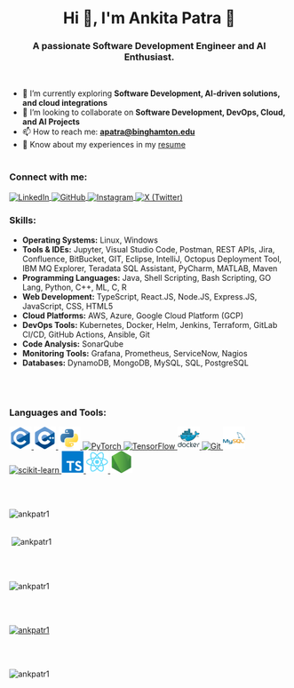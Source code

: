 <h1 align="center">Hi 👋, I'm Ankita Patra 🌟</h1>
<h3 align="center">A passionate Software Development Engineer and AI Enthusiast.</h3>
<br>

- 🌱 I’m currently exploring **Software Development, AI-driven solutions, and cloud integrations**  
- 👯 I’m looking to collaborate on **Software Development, DevOps, Cloud, and AI Projects**  
- 📫 How to reach me: **apatra@binghamton.edu**  
- 📄 Know about my experiences in my <a href="https://drive.google.com/file/d/10qR86e-b4NLdY3wgVQ1seJIDAy589GWd/view?usp=sharing" target="_blank">resume</a>
<br><br>


<h3 align="left">Connect with me:</h3>
<p align="left">
  <a href="https://www.linkedin.com/in/ankitapatra1997/" target="_blank">
    <img align="center" src="https://raw.githubusercontent.com/rahuldkjain/github-profile-readme-generator/master/src/images/icons/Social/linked-in-alt.svg" alt="LinkedIn" height="30" width="40" />
  </a>
  <a href="https://github.com/ankpatr1" target="_blank">
    <img align="center" src="https://raw.githubusercontent.com/rahuldkjain/github-profile-readme-generator/master/src/images/icons/Social/github.svg" alt="GitHub" height="30" width="40" />
  </a>
  <a href="https://www.instagram.com/ankita_patra06?igsh=MW42MHIwNnRsZXEwYQ%3D%3D&utm_source=qr" target="_blank">
    <img align="center" src="https://raw.githubusercontent.com/rahuldkjain/github-profile-readme-generator/master/src/images/icons/Social/instagram.svg" alt="Instagram" height="30" width="40" />
  </a>
  <a href="https://x.com/Ankita_Patra06" target="_blank">
    <img align="center" src="https://raw.githubusercontent.com/rahuldkjain/github-profile-readme-generator/master/src/images/icons/Social/twitter-alt.svg" alt="X (Twitter)" height="30" width="40" />
  </a>
</p>


<h3 align="left">Skills:</h3>
<ul>
  <li><b>Operating Systems:</b> Linux, Windows</li>
  <li><b>Tools & IDEs:</b> Jupyter, Visual Studio Code, Postman, REST APIs, Jira, Confluence, BitBucket, GIT, Eclipse, IntelliJ, Octopus Deployment Tool, IBM MQ Explorer, Teradata SQL Assistant, PyCharm, MATLAB, Maven</li>
  <li><b>Programming Languages:</b> Java, Shell Scripting, Bash Scripting, GO Lang, Python, C++, ML, C, R</li>
  <li><b>Web Development:</b> TypeScript, React.JS, Node.JS, Express.JS, JavaScript, CSS, HTML5</li>
  <li><b>Cloud Platforms:</b> AWS, Azure, Google Cloud Platform (GCP)</li>
  <li><b>DevOps Tools:</b> Kubernetes, Docker, Helm, Jenkins, Terraform, GitLab CI/CD, GitHub Actions, Ansible, Git</li>
  <li><b>Code Analysis:</b> SonarQube</li>
  <li><b>Monitoring Tools:</b> Grafana, Prometheus, ServiceNow, Nagios</li>
  <li><b>Databases:</b> DynamoDB, MongoDB, MySQL, SQL, PostgreSQL</li>
</ul>
<br><br>

<h3 align="left">Languages and Tools:</h3>
<p align="left"> 
  <a href="https://www.cprogramming.com/" target="_blank" rel="noreferrer"> 
    <img src="https://raw.githubusercontent.com/devicons/devicon/master/icons/c/c-original.svg" alt="C" width="40" height="40"/> 
  </a> 
  <a href="https://www.w3schools.com/cpp/" target="_blank" rel="noreferrer"> 
    <img src="https://raw.githubusercontent.com/devicons/devicon/master/icons/cplusplus/cplusplus-original.svg" alt="C++" width="40" height="40"/> 
  </a> 
  <a href="https://www.python.org" target="_blank" rel="noreferrer"> 
    <img src="https://raw.githubusercontent.com/devicons/devicon/master/icons/python/python-original.svg" alt="Python" width="40" height="40"/> 
  </a> 
  <a href="https://pytorch.org/" target="_blank" rel="noreferrer"> 
    <img src="https://www.vectorlogo.zone/logos/pytorch/pytorch-icon.svg" alt="PyTorch" width="40" height="40"/> 
  </a> 
  <a href="https://www.tensorflow.org" target="_blank" rel="noreferrer"> 
    <img src="https://www.vectorlogo.zone/logos/tensorflow/tensorflow-icon.svg" alt="TensorFlow" width="40" height="40"/> 
  </a> 
  <a href="https://www.docker.com/" target="_blank" rel="noreferrer"> 
    <img src="https://raw.githubusercontent.com/devicons/devicon/master/icons/docker/docker-original-wordmark.svg" alt="Docker" width="40" height="40"/> 
  </a> 
  <a href="https://git-scm.com/" target="_blank" rel="noreferrer"> 
    <img src="https://www.vectorlogo.zone/logos/git-scm/git-scm-icon.svg" alt="Git" width="40" height="40"/> 
  </a> 
  <a href="https://www.mysql.com/" target="_blank" rel="noreferrer"> 
    <img src="https://raw.githubusercontent.com/devicons/devicon/master/icons/mysql/mysql-original-wordmark.svg" alt="MySQL" width="40" height="40"/> 
  </a> 
  <a href="https://scikit-learn.org/" target="_blank" rel="noreferrer"> 
    <img src="https://upload.wikimedia.org/wikipedia/commons/0/05/Scikit_learn_logo_small.svg" alt="scikit-learn" width="40" height="40"/> 
  </a> 
  <a href="https://www.typescriptlang.org/" target="_blank" rel="noreferrer"> 
    <img src="https://raw.githubusercontent.com/devicons/devicon/master/icons/typescript/typescript-original.svg" alt="TypeScript" width="40" height="40"/> 
  </a> 
  <a href="https://reactjs.org/" target="_blank" rel="noreferrer"> 
    <img src="https://raw.githubusercontent.com/devicons/devicon/master/icons/react/react-original.svg" alt="React.js" width="40" height="40"/> 
  </a> 
  <a href="https://nodejs.org/" target="_blank" rel="noreferrer"> 
    <img src="https://raw.githubusercontent.com/devicons/devicon/master/icons/nodejs/nodejs-original.svg" alt="Node.js" width="40" height="40"/> 
  </a> 
</p>
<br><br>

<p><img align="left" src="https://github-readme-stats.vercel.app/api/top-langs?username=ankpatr1&show_icons=true&locale=en&layout=compact&theme=dark" alt="ankpatr1" /></p>
<br><br>
<p>&nbsp;<img align="center" src="https://github-readme-stats.vercel.app/api?username=ankpatr1&show_icons=true&locale=en&theme=dark" alt="ankpatr1" /></p><br><br>

<p><img align="center" src="https://github-readme-streak-stats.herokuapp.com/?user=ankpatr1&theme=dark" alt="ankpatr1" /></p><br><br>

<p align="left"> <a href="https://github.com/ryo-ma/github-profile-trophy"><img src="https://github-profile-trophy.vercel.app/?username=ankpatr1" alt="ankpatr1" /></a> </p><br><br>
<p align="left"> <img src="https://komarev.com/ghpvc/?username=ankpatr1&label=Profile%20views&color=0e75b6&style=flat" alt="ankpatr1" /> </p>
<p align="center">

